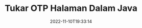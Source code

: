 ---
############################# Static ############################
layout: "auto-gen-merger"
date: 2022-11-10T19:33:14
draft: false
otherformats: pdf pps ppsx ppt pptx rtf tex vdx vsdm vsdx vssm vssx vstm vstx vsx vtx

############################# Head ############################
head_title: "Tukar & Tukar OTP Halaman dalam Java"
head_description: "Tukar & Tukar kedudukan dua halaman dalam fail OTP dalam Java menggunakan API penggabungan dokumen."

############################# Header ############################
title: "Tukar OTP Halaman Dalam Java"
description: "Tukar OTP Halaman dengan beberapa baris kod Java."
bg_image: "https://cms.admin.containerize.com/templates/aspose/App_Themes/V3/images/bg/header1.png"
bg_overlay: false
button:
    enable: true
    icon: "fas fa-arrow-down"
    label: "Muat turun Percubaan Percuma"
    link: "https://downloads.groupdocs.com/merger/java"

############################# SubMenu ############################
submenu:
    enable: true

    left:
        img_alt: "GroupDocs.Merger for Java"
        image: "https://cms.admin.containerize.com/templates/groupdocs/images/product-logos/90x90-noborder/groupdocs-merger-java.png"
        product: "GroupDocs.Merger"
        platform: "Java"

    middle:
        button:

            # button loop
            - link: "https://apireference.groupdocs.com/merger/java"
              text: "Rujukan API"

            # button loop
            - link: "https://github.com/groupdocs-merger"
              text: "Contoh Kod"

            # button loop
            - link: "https://products.groupdocs.app/merger/family"
              text: "Demo Langsung"

            # button loop
            - link: "https://purchase.groupdocs.com/pricing/merger/java"
              text: "penentuan harga"

    right:
        link_download: "https://downloads.groupdocs.com/merger"
        link_learn: "https://docs.groupdocs.com/merger/java"
        link_buy: "https://purchase.groupdocs.com"

############################# About ############################
about:
    enable: true
    title: "Mengenai API GroupDocs.Merger for Java."
    content: |
        [GroupDocs.Merger for Java](/ms/merger/java/) menawarkan penyelesaian mudah untuk menggabungkan & memisahkan dengan selamat antara pelbagai format dokumen termasuk PDF, Microsoft Office (Word, Excel, PowerPoint , OneNote), OpenDocument, HTML, imej dan banyak lagi dalam aplikasi Java. Dengan menambah hanya beberapa baris kod, lakukan beberapa operasi dokumen seperti mengalih, mengalih keluar, memutar, menukar, mengekstrak atau menukar orientasi halaman dalam dokumen. API penggabungan dokumen juga menyokong pratonton halaman dokumen sebagai imej untuk menganalisis struktur dokumen, pemformatan dan kandungan pada halaman.
        
        GroupDocs.Merger API ialah pilihan yang tepat untuk penyelesaian korporat yang memerlukan ciri pertukaran halaman fail. API ini disokong dengan baik pada semua sistem pengendalian dan platform utama termasuk J2SE 7.0 (1.7), J2SE 8.0 (1.8), Java 10.

############################# Steps ############################
steps:
    enable: true
    title_left: "Tukar OTP Halaman Fail dalam Java"
    content_left: |
        [GroupDocs.Merger for Java](/ms/merger/java/) memudahkan pembangun Java menukar halaman dalam fail OTP dengan melaksanakan beberapa langkah mudah .
        
        * Mulakan **SwapOptions** untuk menentukan nombor halaman untuk ditukar.
        * Buat contoh baharu **Merger** dan lulus laluan dokumen sumber sebagai parameter pembina.
        * Panggil **swapPages** dan hantar objek **SwapOptions**.
        * Panggil **Save** dan tentukan laluan fail untuk menyimpan dokumen yang terhasil.

    title_right: "Keperluan Sistem"
    content_right: |
        API GroupDocs.Merger for Java disokong pada semua platform dan sistem pengendalian utama. Sebelum melaksanakan kod di bawah, sila pastikan anda mempunyai prasyarat berikut dipasang pada sistem anda.

        * Sistem Pengendalian: Microsoft Windows, Linux, MacOS
        * Persekitaran Pembangunan: NetBeans, IntelliJ IDEA, Eclipse
        * Rangka kerja: J2SE 7.0 (1.7), J2SE 8.0 (1.8), Java 10
        * Muat turun versi terkini GroupDocs.Merger for Java daripada [Maven](https://repository.groupdocs.com/webapp/#/artifacts/browse/tree/General/repo/com/groupdocs/groupdocs-merger)
         
    code: |
     {{% merger/additional-styles %}}
     {{< merger/code-merger title="Cara menukar OTP halaman fail menggunakan kod contoh Java.">}}

        ```java    
        // Tukar OTP halaman fail menggunakan API GroupDocs.Merger
        int pageNumber1 = 6;
        int pageNumber2 = 1;

        // Mulakan kelas SwapOptions untuk menentukan nombor halaman untuk ditukar
        SwapOptions swapOptions = new SwapOptions(pageNumber2, pageNumber1);

        // Segerakan Penggabungan dengan input dokumen OTP.
        Merger merger = new Merger("input.otp");

        // Panggil kaedah SwapPages dan hantar objek SwapOptions kepadanya
        merger.swapPages(swapOptions);
    
        // Panggil kaedah Simpan dan lulus laluan fail yang dikehendaki untuk menyimpan dokumen output
        merger.save("output.otp");
        ```
     {{< /merger/code-merger >}}

############################# Demos ############################
demos:
    enable: true
    title: "Demo Langsung - Tukar OTP Halaman Fail Dalam Talian"
    content: |
       Tukar OTP halaman fail sekarang dengan melawati tapak web [GroupDocs.Merger Live Demos](https://products.groupdocs.app/splitter/swap-pages/otp).
       Demo langsung mempunyai faedah berikut.
        
############################# About Formats ############################
about_formats:
    enable: true

############################# More Formats ############################
more_formats:
    enable: true
    title: "Tukar Halaman Format Fail Lain"
    content: |
        Java dokumen penggabungan & pemisahan API untuk format fail dan imej. Tukar beberapa format fail popular seperti yang dinyatakan di bawah.

############################# Back to top ###############################
back_to_top:
    enable: true
---